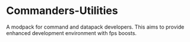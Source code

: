# Commanders-Utilities
A modpack for command and datapack developers. This aims to provide enhanced development environment with fps boosts.
